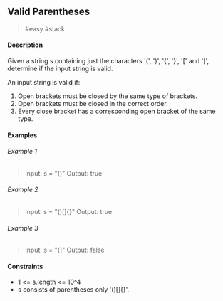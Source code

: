 ## Valid Parentheses

> #easy
> #stack

#### Description

Given a string s containing just the characters '(', ')', '{', '}', '[' and ']', determine if the input string is valid.

An input string is valid if:

1. Open brackets must be closed by the same type of brackets.
2. Open brackets must be closed in the correct order.
3. Every close bracket has a corresponding open bracket of the same type.

#### Examples

###### Example 1

> Input: s = "()"
> Output: true

###### Example 2

> Input: s = "()[]{}"
> Output: true

###### Example 3

> Input: s = "(]"
> Output: false

#### Constraints

-   1 <= s.length <= 10^4
-   s consists of parentheses only '()[]{}'.
